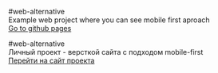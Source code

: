#web-alternative   
Example web project where you can see mobile first aproach   
[Go to github pages](https://webdiller.github.io/web-alternative/)   

#web-alternative   
Личный проект - версткой сайта c подходом mobile-first    
[Перейти на сайт проекта](https://webdiller.github.io/web-alternative/)
<!--// 1
.welcome
// 1.1
.modal-how
// 2
.how
.how-road
// 3
.features
.features-item
.features-d-item
.features-list
// 4
.cases
.cases-item
.leave-order
.leave-order-d
// 5
.clients
.clients-carousel
// 6 
.feedback
.feedback-form
.feedback-group
// footer
.footer
.list-with-title
.socials-list
.find-us
.map-link
-->
